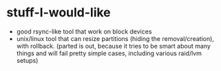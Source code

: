 # stuff-I-would-like

* good rsync-like tool that work on block devices
* unix/linux tool that can resize partitions (hiding the removal/creation), with rollback. (parted is out, because it tries to be smart about many things and will fail pretty simple cases, including various raid/lvm setups)
